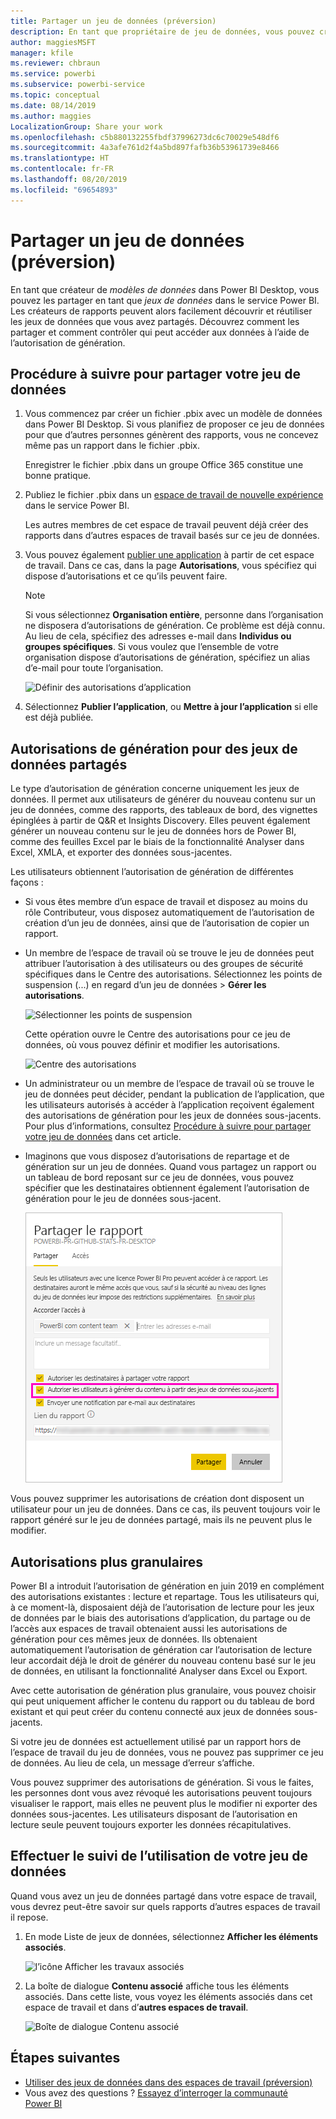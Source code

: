 ```yaml
---
title: Partager un jeu de données (préversion)
description: En tant que propriétaire de jeu de données, vous pouvez créer et partager vos jeux de données afin que d’autres utilisateurs puissent les utiliser. Découvrez comment vous pouvez garder le contrôle de qui peut accéder aux données à l’aide de l’autorisation de génération.
author: maggiesMSFT
manager: kfile
ms.reviewer: chbraun
ms.service: powerbi
ms.subservice: powerbi-service
ms.topic: conceptual
ms.date: 08/14/2019
ms.author: maggies
LocalizationGroup: Share your work
ms.openlocfilehash: c5b880132255fbdf37996273dc6c70029e548df6
ms.sourcegitcommit: 4a3afe761d2f4a5bd897fafb36b53961739e8466
ms.translationtype: HT
ms.contentlocale: fr-FR
ms.lasthandoff: 08/20/2019
ms.locfileid: "69654893"
---
```

# <a name="share-a-dataset-preview"></a>Partager un jeu de données (préversion)

En tant que créateur de *modèles de données* dans Power BI Desktop, vous pouvez les partager en tant que *jeux de données* dans le service Power BI. Les créateurs de rapports peuvent alors facilement découvrir et réutiliser les jeux de données que vous avez partagés. Découvrez comment les partager et comment contrôler qui peut accéder aux données à l’aide de l’autorisation de génération.

## <a name="steps-to-sharing-your-dataset"></a>Procédure à suivre pour partager votre jeu de données

1. Vous commencez par créer un fichier .pbix avec un modèle de données dans Power BI Desktop. Si vous planifiez de proposer ce jeu de données pour que d’autres personnes génèrent des rapports, vous ne concevez même pas un rapport dans le fichier .pbix.

    Enregistrer le fichier .pbix dans un groupe Office 365 constitue une bonne pratique.

1. Publiez le fichier .pbix dans un [espace de travail de nouvelle expérience](service-create-the-new-workspaces.md) dans le service Power BI.
    
    Les autres membres de cet espace de travail peuvent déjà créer des rapports dans d’autres espaces de travail basés sur ce jeu de données.

1. Vous pouvez également [publier une application](service-create-distribute-apps.md) à partir de cet espace de travail. Dans ce cas, dans la page **Autorisations**, vous spécifiez qui dispose d’autorisations et ce qu’ils peuvent faire.

    > [!NOTE]
    > Si vous sélectionnez **Organisation entière**, personne dans l’organisation ne disposera d’autorisations de génération. Ce problème est déjà connu. Au lieu de cela, spécifiez des adresses e-mail dans **Individus ou groupes spécifiques**.  Si vous voulez que l’ensemble de votre organisation dispose d’autorisations de génération, spécifiez un alias d’e-mail pour toute l’organisation.

    ![Définir des autorisations d’application](media/service-datasets-build-permissions/power-bi-dataset-app-permissions.png)

1. Sélectionnez **Publier l’application**, ou **Mettre à jour l’application** si elle est déjà publiée.

## <a name="build-permissions-for-shared-datasets"></a>Autorisations de génération pour des jeux de données partagés

Le type d’autorisation de génération concerne uniquement les jeux de données. Il permet aux utilisateurs de générer du nouveau contenu sur un jeu de données, comme des rapports, des tableaux de bord, des vignettes épinglées à partir de Q&R et Insights Discovery. Elles peuvent également générer un nouveau contenu sur le jeu de données hors de Power BI, comme des feuilles Excel par le biais de la fonctionnalité Analyser dans Excel, XMLA, et exporter des données sous-jacentes.

Les utilisateurs obtiennent l’autorisation de génération de différentes façons :

- Si vous êtes membre d’un espace de travail et disposez au moins du rôle Contributeur, vous disposez automatiquement de l’autorisation de création d’un jeu de données, ainsi que de l’autorisation de copier un rapport.
 
- Un membre de l’espace de travail où se trouve le jeu de données peut attribuer l’autorisation à des utilisateurs ou des groupes de sécurité spécifiques dans le Centre des autorisations. Sélectionnez les points de suspension (...) en regard d’un jeu de données > **Gérer les autorisations**.

    ![Sélectionner les points de suspension](media/service-datasets-build-permissions/power-bi-dataset-manage-permissions.png)

    Cette opération ouvre le Centre des autorisations pour ce jeu de données, où vous pouvez définir et modifier les autorisations.

    ![Centre des autorisations](media/service-datasets-build-permissions/power-bi-dataset-permissions.png)

- Un administrateur ou un membre de l’espace de travail où se trouve le jeu de données peut décider, pendant la publication de l’application, que les utilisateurs autorisés à accéder à l’application reçoivent également des autorisations de génération pour les jeux de données sous-jacents. Pour plus d’informations, consultez [Procédure à suivre pour partager votre jeu de données](#steps-to-sharing-your-dataset) dans cet article.

- Imaginons que vous disposez d’autorisations de repartage et de génération sur un jeu de données. Quand vous partagez un rapport ou un tableau de bord reposant sur ce jeu de données, vous pouvez spécifier que les destinataires obtiennent également l’autorisation de génération pour le jeu de données sous-jacent.

    ![Autorisations de génération](media/service-datasets-build-permissions/power-bi-share-report-allow-users.png)

Vous pouvez supprimer les autorisations de création dont disposent un utilisateur pour un jeu de données. Dans ce cas, ils peuvent toujours voir le rapport généré sur le jeu de données partagé, mais ils ne peuvent plus le modifier.

## <a name="more-granular-permissions"></a>Autorisations plus granulaires

Power BI a introduit l’autorisation de génération en juin 2019 en complément des autorisations existantes : lecture et repartage. Tous les utilisateurs qui, à ce moment-là, disposaient déjà de l’autorisation de lecture pour les jeux de données par le biais des autorisations d’application, du partage ou de l’accès aux espaces de travail obtenaient aussi les autorisations de génération pour ces mêmes jeux de données. Ils obtenaient automatiquement l’autorisation de génération car l’autorisation de lecture leur accordait déjà le droit de générer du nouveau contenu basé sur le jeu de données, en utilisant la fonctionnalité Analyser dans Excel ou Export.

Avec cette autorisation de génération plus granulaire, vous pouvez choisir qui peut uniquement afficher le contenu du rapport ou du tableau de bord existant et qui peut créer du contenu connecté aux jeux de données sous-jacents.

Si votre jeu de données est actuellement utilisé par un rapport hors de l’espace de travail du jeu de données, vous ne pouvez pas supprimer ce jeu de données. Au lieu de cela, un message d’erreur s’affiche.

Vous pouvez supprimer des autorisations de génération. Si vous le faites, les personnes dont vous avez révoqué les autorisations peuvent toujours visualiser le rapport, mais elles ne peuvent plus le modifier ni exporter des données sous-jacentes. Les utilisateurs disposant de l’autorisation en lecture seule peuvent toujours exporter les données récapitulatives. 

## <a name="track-your-dataset-usage"></a>Effectuer le suivi de l’utilisation de votre jeu de données

Quand vous avez un jeu de données partagé dans votre espace de travail, vous devrez peut-être savoir sur quels rapports d’autres espaces de travail il repose.

1. En mode Liste de jeux de données, sélectionnez **Afficher les éléments associés**.

    ![l’icône Afficher les travaux associés](media/service-datasets-build-permissions/power-bi-dataset-view-related-to-dataset.png)

1. La boîte de dialogue **Contenu associé** affiche tous les éléments associés. Dans cette liste, vous voyez les éléments associés dans cet espace de travail et dans d’**autres espaces de travail**.
 
    ![Boîte de dialogue Contenu associé](media/service-datasets-build-permissions/power-bi-dataset-related-workspaces.png)

## <a name="next-steps"></a>Étapes suivantes

- [Utiliser des jeux de données dans des espaces de travail (préversion)](service-datasets-across-workspaces.md)
- Vous avez des questions ? [Essayez d’interroger la communauté Power BI](http://community.powerbi.com/)
